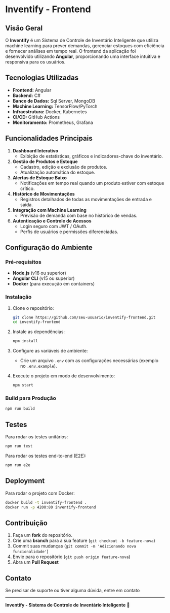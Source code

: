 # Inventify - Frontend

## Visão Geral

O **Inventify** é um Sistema de Controle de Inventário Inteligente que utiliza machine learning para prever demandas, gerenciar estoques com eficiência e fornecer análises em tempo real. O frontend da aplicação foi desenvolvido utilizando **Angular**, proporcionando uma interface intuitiva e responsiva para os usuários.

## Tecnologias Utilizadas

- **Frontend:** Angular
- **Backend:** C#
- **Banco de Dados:** Sql Server, MongoDB
- **Machine Learning:** TensorFlow/PyTorch
- **Infraestrutura:** Docker, Kubernetes
- **CI/CD:** GitHub Actions
- **Monitoramento:** Prometheus, Grafana

## Funcionalidades Principais

1. **Dashboard Interativo**
   - Exibição de estatísticas, gráficos e indicadores-chave do inventário.
2. **Gestão de Produtos e Estoque**
   - Cadastro, edição e exclusão de produtos.
   - Atualização automática do estoque.
3. **Alertas de Estoque Baixo**
   - Notificações em tempo real quando um produto estiver com estoque crítico.
4. **Histórico de Movimentações**
   - Registros detalhados de todas as movimentações de entrada e saída.
5. **Integração com Machine Learning**
   - Previsão de demanda com base no histórico de vendas.
6. **Autenticação e Controle de Acessos**
   - Login seguro com JWT / OAuth.
   - Perfis de usuários e permissões diferenciadas.

## Configuração do Ambiente

### Pré-requisitos

- **Node.js** (v16 ou superior)
- **Angular CLI** (v15 ou superior)
- **Docker** (para execução em containers)

### Instalação

1. Clone o repositório:
   ```bash
   git clone https://github.com/seu-usuario/inventify-frontend.git
   cd inventify-frontend
   ```
2. Instale as dependências:
   ```bash
   npm install
   ```
3. Configure as variáveis de ambiente:
   - Crie um arquivo `.env` com as configurações necessárias (exemplo no `.env.example`).

4. Execute o projeto em modo de desenvolvimento:
   ```bash
   npm start
   ```

### Build para Produção

```bash
npm run build
```

## Testes

Para rodar os testes unitários:
```bash
npm run test
```
Para rodar os testes end-to-end (E2E):
```bash
npm run e2e
```

## Deployment

Para rodar o projeto com Docker:
```bash
docker build -t inventify-frontend .
docker run -p 4200:80 inventify-frontend
```

## Contribuição

1. Faça um **fork** do repositório.
2. Crie uma **branch** para a sua feature (`git checkout -b feature-nova`)
3. Commit suas mudanças (`git commit -m 'Adicionando nova funcionalidade'`)
4. Envie para o repositório (`git push origin feature-nova`)
5. Abra um **Pull Request**

## Contato

Se precisar de suporte ou tiver alguma dúvida, entre em contato

---

**Inventify - Sistema de Controle de Inventário Inteligente** 🚀

